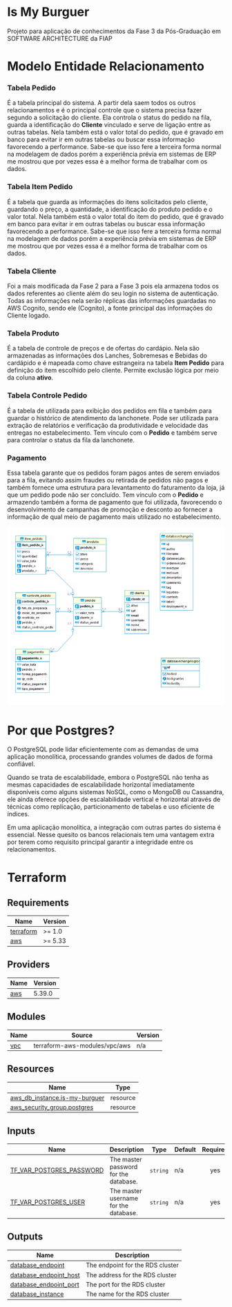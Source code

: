 # Is My Burguer

Projeto para aplicação de conhecimentos da Fase 3 da Pós-Graduação em SOFTWARE ARCHITECTURE da FIAP


# Modelo Entidade Relacionamento

### Tabela Pedido

É a tabela principal do sistema. A partir dela saem todos os outros relacionamentos e é o principal controle que o sistema precisa fazer segundo a solicitação do cliente.
Ela controla o status do pedido na fila, guarda a identificação do **Cliente** vinculado e serve de ligação entre as outras tabelas.
Nela também está o valor total do pedido, que é gravado em banco para evitar ir em outras tabelas ou buscar essa informação favorecendo a performance.
Sabe-se que isso fere a terceira forma normal na modelagem de dados porém a experiência prévia em sistemas de ERP me mostrou que por vezes essa é a melhor forma de trabalhar com os dados.

### Tabela Item Pedido

É a tabela que guarda as informações do itens solicitados pelo cliente, guardando o preço, a quantidade, a identificação do produto pedido e o valor total.
Nela também está o valor total do item do pedido, que é gravado em banco para evitar ir em outras tabelas ou buscar essa informação favorecendo a performance.
Sabe-se que isso fere a terceira forma normal na modelagem de dados porém a experiência prévia em sistemas de ERP me mostrou que por vezes essa é a melhor forma de trabalhar com os dados.

### Tabela Cliente

Foi a mais modificada da Fase 2 para a Fase 3 pois ela armazena todos os dados referentes ao cliente além do seu login no sistema de autenticação. 
Todas as informações nela serão réplicas das informações guardadas no AWS Cognito, sendo ele (Cognito), a fonte principal das informações do Cliente logado.

### Tabela Produto

É a tabela de controle de preços e de ofertas do cardápio. Nela são armazenadas as informações dos Lanches, Sobremesas e Bebidas do cardápido e é mapeada como chave estrangeira na tabela **Item Pedido** para definição do item escolhido pelo cliente. Permite exclusão lógica por meio da coluna **ativo**.

### Tabela Controle Pedido

É a tabela de utilizada para exibição dos pedidos em fila e também para guardar o histórico de atendimento da lanchonete. Pode ser utilizada para extração de relatórios e verificação da produtividade e velocidade das entregas no estabelecimento. Tem vínculo com o **Pedido** e também serve para controlar o status da fila da lanchonete.

### Pagamento

Essa tabela garante que os pedidos foram pagos antes de serem enviados para a fila, evitando assim fraudes ou retirada de pedidos não pagos e também fornece uma estrutura para levantamento do faturamento da loja, já que um pedido pode não ser concluído. Tem vínculo com o **Pedido** e armazendo também a forma de pagamento que foi utilizada, favorecendo o desenvolvimento de campanhas de promoção e desconto ao fornecer a informação de qual meio de pagamento mais utilizado no estabelecimento.

![Modelo Entidade Relacionamento](docs/Modelo_Entidade_Relacionamento.png)

# Por que Postgres?

O PostgreSQL pode lidar eficientemente com as demandas de uma aplicação monolítica, processando grandes volumes de dados de forma confiável.

Quando se trata de escalabilidade, embora o PostgreSQL não tenha as mesmas capacidades de escalabilidade horizontal imediatamente disponíveis como alguns sistemas NoSQL, como o MongoDB ou Cassandra, ele ainda oferece opções de escalabilidade vertical e horizontal através de técnicas como replicação, particionamento de tabelas e uso eficiente de índices.

Em uma aplicação monolítica, a integração com outras partes do sistema é essencial. Nesse quesito os bancos relacionais tem uma vantagem extra por terem como requisito principal garantir a integridade entre os relacionamentos.


# Terraform 

<!-- BEGIN_TF_DOCS -->
## Requirements

| Name | Version |
|------|---------|
| <a name="requirement_terraform"></a> [terraform](#requirement\_terraform) | >= 1.0 |
| <a name="requirement_aws"></a> [aws](#requirement\_aws) | >= 5.33 |

## Providers

| Name | Version |
|------|---------|
| <a name="provider_aws"></a> [aws](#provider\_aws) | 5.39.0 |

## Modules

| Name | Source | Version |
|------|--------|---------|
| <a name="module_vpc"></a> [vpc](#module\_vpc) | terraform-aws-modules/vpc/aws | n/a |

## Resources

| Name | Type |
|------|------|
| [aws_db_instance.is-my-burguer](https://registry.terraform.io/providers/hashicorp/aws/latest/docs/resources/db_instance) | resource |
| [aws_security_group.postgres](https://registry.terraform.io/providers/hashicorp/aws/latest/docs/resources/security_group) | resource |

## Inputs

| Name | Description | Type | Default | Required |
|------|-------------|------|---------|:--------:|
| <a name="input_TF_VAR_POSTGRES_PASSWORD"></a> [TF\_VAR\_POSTGRES\_PASSWORD](#input\_TF\_VAR\_POSTGRES\_PASSWORD) | The master password for the database. | `string` | n/a | yes |
| <a name="input_TF_VAR_POSTGRES_USER"></a> [TF\_VAR\_POSTGRES\_USER](#input\_TF\_VAR\_POSTGRES\_USER) | The master username for the database. | `string` | n/a | yes |

## Outputs

| Name | Description |
|------|-------------|
| <a name="output_database_endpoint"></a> [database\_endpoint](#output\_database\_endpoint) | The endpoint for the RDS cluster |
| <a name="output_database_endpoint_host"></a> [database\_endpoint\_host](#output\_database\_endpoint\_host) | The address for the RDS cluster |
| <a name="output_database_endpoint_port"></a> [database\_endpoint\_port](#output\_database\_endpoint\_port) | The port for the RDS cluster |
| <a name="output_database_instance"></a> [database\_instance](#output\_database\_instance) | The name for the RDS cluster |
<!-- END_TF_DOCS -->
